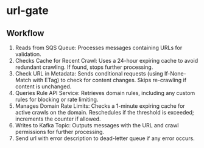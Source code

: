 # url-gate

## Workflow

1. Reads from SQS Queue: Processes messages containing URLs for validation.
2. Checks Cache for Recent Crawl: Uses a 24-hour expiring cache to avoid redundant crawling. If found, stops further
   processing.
3. Check URL in Metadata: Sends conditional requests (using If-None-Match with ETag) to check for content changes.
   Skips re-crawling if content is unchanged.
4. Queries Rule API Service: Retrieves domain rules, including any custom rules for blocking or rate limiting.
5. Manages Domain Rate Limits: Checks a 1-minute expiring cache for active crawls on the domain. Reschedules if the
   threshold is exceeded; increments the counter if allowed.
6. Writes to Kafka Topic: Outputs messages with the URL and crawl permissions for further processing.
7. Send url with error description to dead-letter queue if any error occurs.
